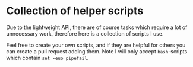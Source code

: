 # Collection of helper scripts
Due to the lightweight API, there are of course tasks which require a lot of unnecessary work, therefore here is a collection of scripts I use.

Feel free to create your own scripts, and if they are helpful for others you can create a pull request adding them. Note I will only accept `bash`-scripts which contain `set -euo pipefail`.
